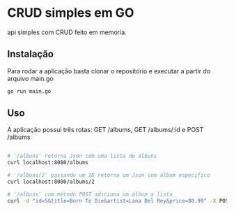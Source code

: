 # CRUD simples em GO

api simples com CRUD feito em memoria.

## Instalação

Para rodar a aplicação basta clonar o repositório e executar a partir do arquivo main.go

```bash
go run main.go
```

## Uso
A aplicação possui três rotas: GET /albums, GET /albums/:id e POST /albums

```bash

# '/albuns' retorna Json com uma lista de álbuns
curl localhost:8080/albums

# '/albuns/2' passando um ID retorna um Json com álbum especifico 
curl localhost:8080/albums/2

# '/albuns' com método POST adiciona um álbum a lista
curl -d "id=5&title=Born To Die&artist=Lana Del Rey&price=80.99" -X POST http://localhost:8080/albums
